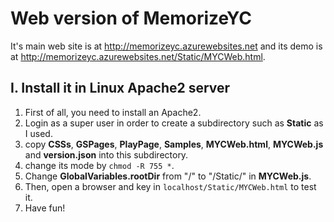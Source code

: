 # Web version of MemorizeYC
It's main web site is at <http://memorizeyc.azurewebsites.net> and its demo is at <http://memorizeyc.azurewebsites.net/Static/MYCWeb.html>.
## I. Install it in Linux Apache2 server
1. First of all, you need to install an Apache2.
2. Login as a super user in order to create a subdirectory such as **Static** as I used.
3. copy **CSSs**, **GSPages**, **PlayPage**, **Samples**, **MYCWeb.html**, **MYCWeb.js** and **version.json** into this subdirectory.
4. change its mode by `chmod -R 755 *`.
5. Change **GlobalVariables.rootDir** from "/" to "/Static/" in **MYCWeb.js**.
6. Then, open a browser and key in `localhost/Static/MYCWeb.html` to test it.
7. Have fun!